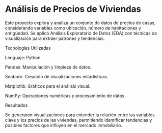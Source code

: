 # Análisis de Precios de Viviendas

Este proyecto explora y analiza un conjunto de datos de precios de casas, considerando variables como ubicación, número de habitaciones y antigüedad. Se aplicó Análisis Exploratorio de Datos (EDA) con técnicas de visualización para extraer patrones y tendencias.

Tecnologías Utilizadas

Lenguaje: Python

Pandas: Manipulación y limpieza de datos.

Seaborn: Creación de visualizaciones estadísticas.

Matplotlib: Gráficos para el análisis visual.

NumPy: Operaciones numéricas y procesamiento de datos.

Resultados

Se generaron visualizaciones para entender la relación entre las variables clave y los precios de las viviendas, permitiendo identificar tendencias y posibles factores que influyen en el mercado inmobiliario.

